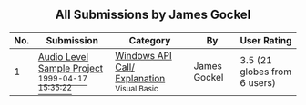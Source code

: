 ﻿<div align="center">

## All Submissions by James Gockel

</div>

No.  | Submission | Category | By   | User Rating
---- | ---------- | -------- | ---- | -----------
1 | [Audio Level Sample Project<br /><sup>1999-04-17 15:35:22</sup>](https://github.com/Planet-Source-Code/james-gockel-audio-level-sample-project__1-3830) | [Windows API Call/ Explanation<br /><sup>Visual Basic</sup>](../ByCategory/windows-api-call-explanation__1-39.md) | James Gockel | 3.5 (21 globes from 6 users)
